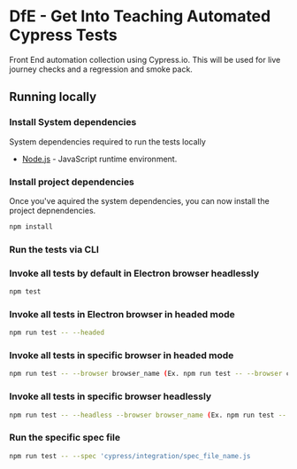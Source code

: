 # DfE - Get Into Teaching Automated Cypress Tests

Front End automation collection using Cypress.io. This will be used for live journey checks and a regression and smoke pack.

## Running locally

### Install System dependencies

System dependencies required to run the tests locally

- [Node.js](https://nodejs.org/en/download/package-manager/#windows) - JavaScript runtime environment.


### Install project dependencies

Once you've aquired the system dependencies, you can now install the project depnendencies.

```bash
npm install
```

### Run the tests via CLI

### Invoke all tests by default in Electron browser headlessly

```bash
npm test
```

### Invoke all tests in Electron browser in headed mode

```bash
npm run test -- --headed
```

### Invoke all tests in specific browser in headed mode

```bash
npm run test -- --browser browser_name (Ex. npm run test -- --browser chrome)
```

### Invoke all tests in specific browser headlessly

```bash
npm run test -- --headless --browser browser_name (Ex. npm run test -- --headless --browser chrome)
```

### Run the specific spec file

```bash
npm run test -- --spec 'cypress/integration/spec_file_name.js
```



